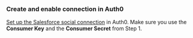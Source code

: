 ### Create and enable connection in Auth0
[Set up the Salesforce social connection](/dashboard/guides/connections/set-up-connections-social) in Auth0. Make sure you use the **Consumer Key** and the **Consumer Secret** from Step 1.
